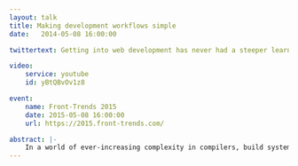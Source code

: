 ```yaml
---
layout: talk
title: Making development workflows simple
date:   2014-05-08 16:00:00

twittertext: Getting into web development has never had a steeper learning curve. Are we scaring newcomers?

video:
    service: youtube
    id: yBtQBvOv1z8

event:
    name: Front-Trends 2015
    date: 2015-05-08 16:00:00
    url: https://2015.front-trends.com/

abstract: |-
    In a world of ever-increasing complexity in compilers, build systems, tests and tools that all have to integrate with each other, it seems that developers have lost their intuition of what is simple. Getting into web development has never had a steeper learning curve and nobody seems to be addressing the fact that this might hurt our community in the long run by scaring newcomers.
---
```

